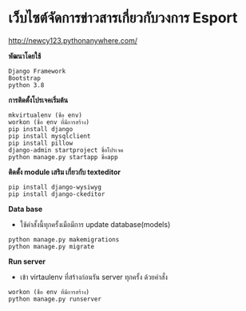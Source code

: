 # เว็บไซต์จัดการข่าวสารเกี่ยวกับวงการ Esport

http://newcy123.pythonanywhere.com/

**พัฒนาโดยใช้**
```
Django Framework
Bootstrap
python 3.8
```


**การติดตั้งโปรเจคเริ่มต้น**
```
mkvirtualenv (ชื่อ env)
workon (ชื่อ env ที่มีการสร้าง)
pip install django
pip install mysqlclient
pip install pillow
django-admin startproject ชื่อโปรเจค
python manage.py startapp ชื่อapp
```


**ติดตั้ง module เสริม เกี่ยวกับ texteditor**
```
pip install django-wysiwyg
pip install django-ckeditor
```


**Data base**
- ใช้คำสั้งนี้ทุกครั้งเมือมีการ update database(models)
```
python manage.py makemigrations
python manage.py migrate
```


**Run server**
- เข้า virtaulenv ที่สร้างก่อนรัน server ทุกครั้ง ด้วยคำสั่ง
```
workon (ชื่อ env ที่มีการสร้าง)
python manage.py runserver
```
